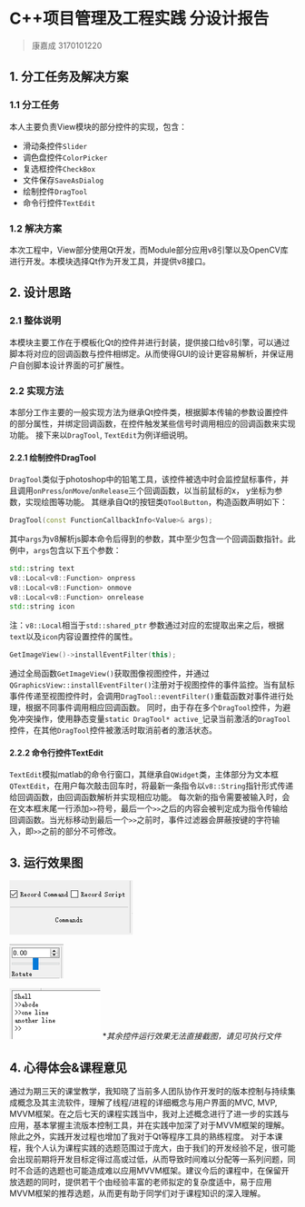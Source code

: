 # C++项目管理及工程实践 分设计报告

> 康嘉成 3170101220

## 1. 分工任务及解决方案

### 1.1 分工任务

本人主要负责View模块的部分控件的实现，包含：
* 滑动条控件`Slider`
* 调色盘控件`ColorPicker`
* 复选框控件`CheckBox`
* 文件保存`SaveAsDialog`
* 绘制控件`DragTool`
* 命令行控件`TextEdit`
  
### 1.2 解决方案

本次工程中，View部分使用Qt开发，而Module部分应用v8引擎以及OpenCV库进行开发。本模块选择Qt作为开发工具，并提供v8接口。

## 2. 设计思路

### 2.1 整体说明

本模块主要工作在于模板化Qt的控件并进行封装，提供接口给v8引擎，可以通过脚本将对应的回调函数与控件相绑定。从而使得GUI的设计更容易解析，并保证用户自创脚本设计界面的可扩展性。

### 2.2 实现方法

本部分工作主要的一般实现方法为继承Qt控件类，根据脚本传输的参数设置控件的部分属性，并绑定回调函数，在控件触发某些信号时调用相应的回调函数来实现功能。
接下来以`DragTool`, `TextEdit`为例详细说明。

#### 2.2.1 绘制控件DragTool

`DragTool`类似于photoshop中的铅笔工具，该控件被选中时会监控鼠标事件，并且调用`onPress`/`onMove`/`onRelease`三个回调函数，以当前鼠标的x， y坐标为参数，实现绘图等功能。
其继承自Qt的按钮类`QToolButton`，构造函数声明如下：

```cpp
DragTool(const FunctionCallbackInfo<Value>& args);
```

其中`args`为v8解析js脚本命令后得到的参数，其中至少包含一个回调函数指针。此例中，`args`包含以下五个参数：

```cpp
std::string text
v8::Local<v8::Function> onpress
v8::Local<v8::Function> onmove
v8::Local<v8::Function> onrelease
std::string icon
```

注：`v8::Local`相当于`std::shared_ptr`
参数通过对应的宏提取出来之后，根据`text`以及`icon`内容设置控件的属性。

```cpp
GetImageView()->installEventFilter(this);
```

通过全局函数`GetImageView()`获取图像视图控件，并通过`QGraphicsView::installEventFilter()`注册对于视图控件的事件监控。当有鼠标事件传递至视图控件时，会调用`DragTool::eventFilter()`重载函数对事件进行处理，根据不同事件调用相应回调函数。
同时，由于存在多个`DragTool`控件，为避免冲突操作，使用静态变量`static DragTool* active_`记录当前激活的`DragTool`控件，在其他`DragTool`控件被激活时取消前者的激活状态。

#### 2.2.2 命令行控件TextEdit

`TextEdit`模拟matlab的命令行窗口，其继承自`QWidget`类，主体部分为文本框`QTextEdit`，在用户每次敲击回车时，将最新一条指令以`v8::String`指针形式传递给回调函数，由回调函数解析并实现相应功能。
每次新的指令需要被输入时，会在文本框末尾一行添加`>>`符号，最后一个`>>`之后的内容会被判定成为指令传输给回调函数。当光标移动到最后一个`>>`之前时，事件过滤器会屏蔽按键的字符输入，即`>>`之前的部分不可修改。

## 3. 运行效果图

![class_checkbox](./img/kjc/class_checkbox.png)

![class_slider](./img/kjc/class_slider.png)

![class_textedit](./img/kjc/class_textedit.png)
**其余控件运行效果无法直接截图，请见可执行文件*

## 4. 心得体会&课程意见

通过为期三天的课堂教学，我知晓了当前多人团队协作开发时的版本控制与持续集成概念及其主流软件，理解了线程/进程的详细概念与用户界面的MVC, MVP, MVVM框架。在之后七天的课程实践当中，我对上述概念进行了进一步的实践与应用，基本掌握主流版本控制工具，并在实践中加深了对于MVVM框架的理解。除此之外，实践开发过程也增加了我对于Qt等程序工具的熟练程度。
对于本课程，我个人认为课程实践的选题范围过于庞大，由于我们的开发经验不足，很可能会出现前期将开发目标定得过高或过低，从而导致时间难以分配等一系列问题，同时不合适的选题也可能造成难以应用MVVM框架。建议今后的课程中，在保留开放选题的同时，提供若干个由经验丰富的老师拟定的复杂度适中，易于应用MVVM框架的推荐选题，从而更有助于同学们对于课程知识的深入理解。
